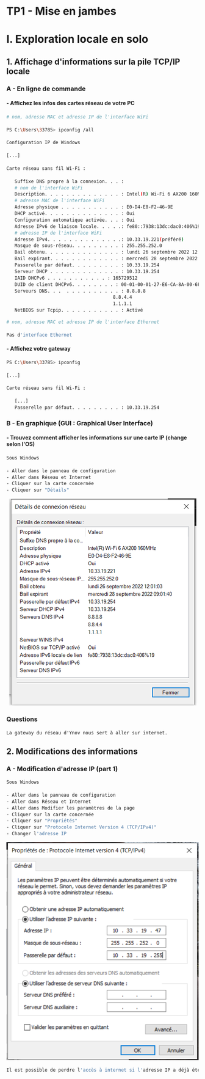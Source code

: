 # TP1 - Mise en jambes

# I. Exploration locale en solo

## 1. Affichage d'informations sur la pile TCP/IP locale

### A - En ligne de commande

#### - Affichez les infos des cartes réseau de votre PC

```bash
# nom, adresse MAC et adresse IP de l'interface WiFi

PS C:\Users\33785> ipconfig /all

Configuration IP de Windows

[...]

Carte réseau sans fil Wi-Fi :

   Suffixe DNS propre à la connexion. . . :
   # nom de l'interface WiFi
   Description. . . . . . . . . . . . . . : Intel(R) Wi-Fi 6 AX200 160MHz
   # adresse MAC de l'interface WiFi
   Adresse physique . . . . . . . . . . . : E0-D4-E8-F2-46-9E
   DHCP activé. . . . . . . . . . . . . . : Oui
   Configuration automatique activée. . . : Oui
   Adresse IPv6 de liaison locale. . . . .: fe80::7938:13dc:dac0:406%19(préféré)
   # adresse IP de l'interface WiFi
   Adresse IPv4. . . . . . . . . . . . . .: 10.33.19.221(préféré)
   Masque de sous-réseau. . . . . . . . . : 255.255.252.0
   Bail obtenu. . . . . . . . . . . . . . : lundi 26 septembre 2022 12:01:03
   Bail expirant. . . . . . . . . . . . . : mercredi 28 septembre 2022 09:01:41
   Passerelle par défaut. . . . . . . . . : 10.33.19.254
   Serveur DHCP . . . . . . . . . . . . . : 10.33.19.254
   IAID DHCPv6 . . . . . . . . . . . : 165729512
   DUID de client DHCPv6. . . . . . . . : 00-01-00-01-27-E6-CA-8A-00-6F-00-00-0A-DF
   Serveurs DNS. . .  . . . . . . . . . . : 8.8.8.8
                                       8.8.4.4
                                       1.1.1.1
   NetBIOS sur Tcpip. . . . . . . . . . . : Activé
```

```bash
# nom, adresse MAC et adresse IP de l'interface Ethernet

Pas d'interface Ethernet
```

#### - Affichez votre gateway

```bash
PS C:\Users\33785> ipconfig

[...]

Carte réseau sans fil Wi-Fi :

   [...]
   Passerelle par défaut. . . . . . . . . : 10.33.19.254
```

### B - En graphique (GUI : Graphical User Interface)

#### - Trouvez comment afficher les informations sur une carte IP (change selon l'OS)

```bash
Sous Windows

- Aller dans le panneau de configuration
- Aller dans Réseau et Internet
- Cliquer sur la carte concernée
- Cliquer sur "Détails"
```

<div align="center">
<img src="./assets/adresseIPMAC.png" alt="Informations carte IP en graphique">
</div>

### Questions

```
La gateway du réseau d'Ynov nous sert à aller sur internet.
```

## 2. Modifications des informations

### A - Modification d'adresse IP (part 1)

```bash
Sous Windows

- Aller dans le panneau de configuration
- Aller dans Réseau et Internet
- Aller dans Modifier les paramètres de la page 
- Cliquer sur la carte concernée
- Cliquer sur "Propriétés"
- Cliquer sur "Protocole Internet Version 4 (TCP/IPv4)"
- Changer l'adresse IP
```

<div align="center">
<img src="./assets/changeadresseIP.png" alt="Changement adresse IP en graphique">
</div>


```bash
Il est possible de perdre l'accès à internet si l'adresse IP a déjà été selectionnée, la première personne a avoir choisi l'adresse IP sera prioritaire et la deuxième n'aura donc plus de réseau.
```
